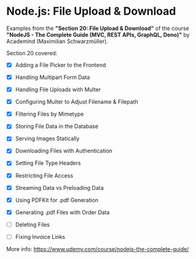 # Node.js: File Upload & Download

Examples from the **"Section 20: File Upload & Download"** of the course **"NodeJS - The Complete Guide (MVC, REST APIs, GraphQL, Deno)"** by Academind (Maximilian Schwarzmüller).

Section 20 covered:

- [x] Adding a File Picker to the Frontend
- [x] Handling Multipart Form Data
- [x] Handling File Uploads with Multer
- [x] Configuring Multer to Adjust Filename & Filepath
- [x] Filtering Files by Mimetype
- [x] Storing File Data in the Database
- [x] Serving Images Statically
- [x] Downloading Files with Authentication
- [x] Setting File Type Headers
- [x] Restricting File Access
- [x] Streaming Data vs Preloading Data
- [x] Using PDFKit for .pdf Generation
- [x] Generating .pdf Files with Order Data
- [ ] Deleting Files
- [ ] Fixing Invoice Links



More info: https://www.udemy.com/course/nodejs-the-complete-guide/